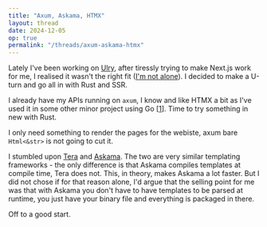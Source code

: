 ```yaml
---
title: "Axum, Askama, HTMX"
layout: thread
date: 2024-12-05
op: true
permalink: "/threads/axum-askama-htmx"
---
```


Lately I've been working on [Ulry][0], after tiressly trying to make Next.js
work for me, I realised it wasn't the right fit ([I'm not alone][2]).  I decided
to make a U-turn and go all in with Rust and SSR.

I already have my APIs running on `axum`, I know and like HTMX a bit as I've
used it in some other minor project using Go [[1]]. Time to try something in
new with Rust.

I only need something to render the pages for the webiste, axum bare
`Html<&str>` is not going to cut it.

I stumbled upon [Tera][3] and [Askama][4]. The two are very similar templating
frameworks - the only difference is that Askama compiles templates at compile
time, Tera does not. This, in theory, makes Askama a lot faster. But I did not
chose if for that reason alone, I'd argue that the selling point for me was that
with Askama you don't have to have templates to be parsed at runtime, you just
have your binary file and everything is packaged in there.

Off to a good start.

[0]: https://ulry.app
[1]: https://mettag.ulry.app
[2]: https://blog.erodriguez.de/dependency-management-fatigue-or-why-i-forever-ditched-react-for-go-htmx-templ/
[3]: https://github.com/Keats/tera
[4]: https://github.com/djc/askama
